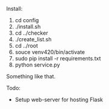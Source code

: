 Install:

1. cd config
2. ./install.sh
3. cd ../checker
4. ./create_list.sh
5. cd ../root
6. souce venv420/bin/activate
7. sudo pip install -r requirements.txt
8. python service.py

Something like that.

Todo:

* Setup web-server for hosting Flask